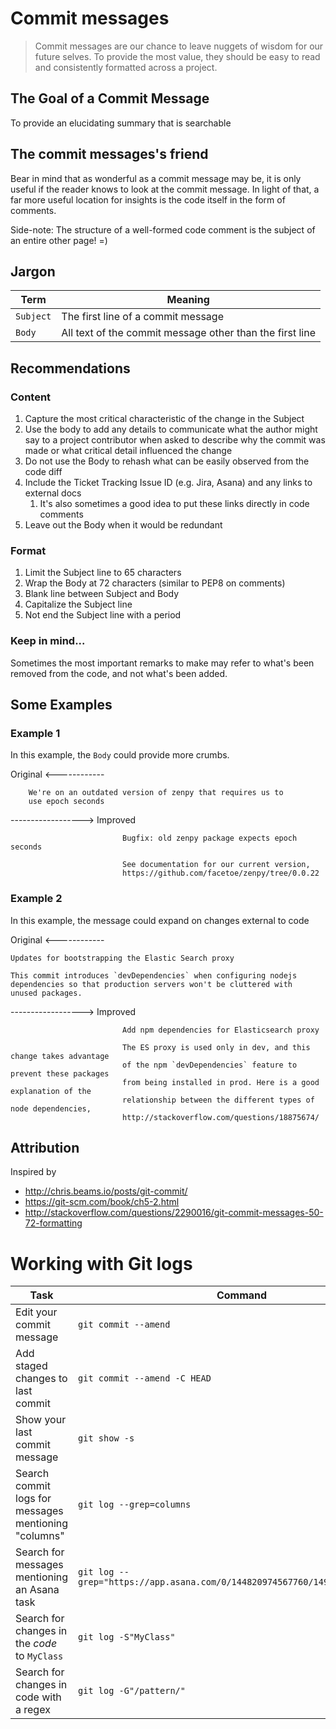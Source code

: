 # Commit messages

> Commit messages are our chance to leave nuggets of wisdom for our future selves. 
> To provide the most value, they should be easy to read and consistently formatted
> across a project.

## The Goal of a Commit Message

To provide an elucidating summary that is searchable

## The commit messages's friend
Bear in mind that as wonderful as a commit message may be, it is only useful if the reader 
knows to look at the commit message. In light of that, a far more useful location for insights 
is the code itself in the form of comments. 

Side-note: The structure of a well-formed code comment is the subject of an entire other page! =)

## Jargon

| Term | Meaning |
| --- | --- |
| `Subject` | The first line of a commit message | 
| `Body` | All text of the commit message other than the first line | 


## Recommendations

### Content

1. Capture the most critical characteristic of the change in the Subject
1. Use the body to add any details to communicate what the author might say to a project contributor when asked to describe why the commit was made or what critical detail influenced the change
1. Do not use the Body to rehash what can be easily observed from the code diff
1. Include the Ticket Tracking Issue ID (e.g. Jira, Asana) and any links to external docs
    1. It's also sometimes a good idea to put these links directly in code comments
1. Leave out the Body when it would be redundant

### Format

1. Limit the Subject line to 65 characters
1. Wrap the Body at 72 characters (similar to PEP8 on comments)
1. Blank line between Subject and Body
1. Capitalize the Subject line
1. Not end the Subject line with a period

### Keep in mind...

Sometimes the most important remarks to make may refer to what's been removed 
from the code, and not what's been added.


## Some Examples

### Example 1

In this example, the `Body` could provide more crumbs.

Original <------------
```
    We're on an outdated version of zenpy that requires us to 
    use epoch seconds
``` 

------------------> Improved 
```
                         Bugfix: old zenpy package expects epoch seconds

                         See documentation for our current version,
                         https://github.com/facetoe/zenpy/tree/0.0.22
```

### Example 2

In this example, the message could expand on changes external to code

Original <------------
```
Updates for bootstrapping the Elastic Search proxy

This commit introduces `devDependencies` when configuring nodejs
dependencies so that production servers won't be cluttered with
unused packages.
```

------------------> Improved 
```
                         Add npm dependencies for Elasticsearch proxy

                         The ES proxy is used only in dev, and this change takes advantage
                         of the npm `devDependencies` feature to prevent these packages
                         from being installed in prod. Here is a good explanation of the
                         relationship between the different types of node dependencies,
                         http://stackoverflow.com/questions/18875674/
```

## Attribution
Inspired by
 * http://chris.beams.io/posts/git-commit/
 * https://git-scm.com/book/ch5-2.html
 * http://stackoverflow.com/questions/2290016/git-commit-messages-50-72-formatting

# Working with Git logs

| Task | Command |
| --- | --- |
| Edit your commit message | `git commit --amend` |
| Add staged changes to last commit | `git commit --amend -C HEAD` |
| Show your last commit message | `git show -s` |
| Search commit logs for messages mentioning "columns" | `git log --grep=columns` |
| Search for messages mentioning an Asana task | `git log --grep="https://app.asana.com/0/144820974567760/149030287274142/f"`  |
| Search for changes in the *code* to `MyClass` | `git log -S"MyClass"` |
| Search for changes in code with a regex | `git log -G"/pattern/"` |


